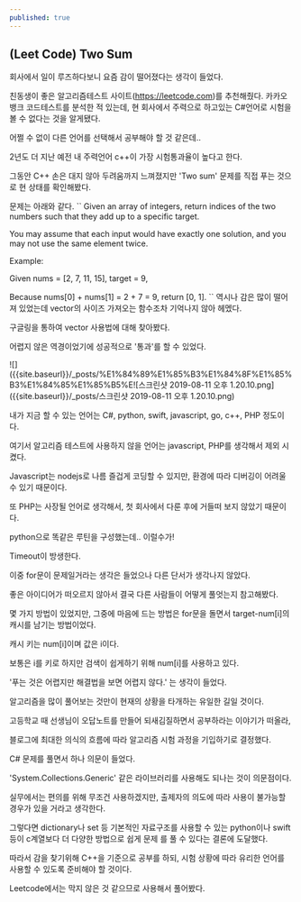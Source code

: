 ```yaml
---
published: true
---
```

## (Leet Code) Two Sum

회사에서 일이 루즈하다보니 요즘 감이 떨어졌다는 생각이 들었다.

친동생이 좋은 알고리즘테스트 사이트(https://leetcode.com)를 추천해줬다.
카카오뱅크 코드테스트를 분석한 적 있는데, 
현 회사에서 주력으로 하고있는 C#언어로 시험을 볼 수 없다는 것을 알게됐다.

어쩔 수 없이 다른 언어를 선택해서 공부해야 할 것 같은데..

2년도 더 지난 예전 내 주력언어 c++이 가장 시험통과율이 높다고 한다.

그동안 C++ 손은 대지 않아 두려움까지 느껴졌지만 'Two sum' 문제를 직접 푸는 것으로 현 상태를 확인해봤다.

문제는 아래와 같다.
``
Given an array of integers, return indices of the two numbers such that they add up to a specific target.

You may assume that each input would have exactly one solution, and you may not use the same element twice.

Example:

Given nums = [2, 7, 11, 15], target = 9,

Because nums[0] + nums[1] = 2 + 7 = 9,
return [0, 1].
``
역시나 감은 많이 떨어져 있었는데 vector의 사이즈 가져오는 함수조차 기억나지 않아 헤멨다.

구글링을 통하여 vector 사용법에 대해 찾아봤다.

어렵지 않은 역경이었기에 성공적으로 '통과'를 할 수 있었다.

![]({{site.baseurl}}/_posts/%E1%84%89%E1%85%B3%E1%84%8F%E1%85%B3%E1%84%85%E1%85%B5%E![스크린샷 2019-08-11 오후 1.20.10.png]({{site.baseurl}}/_posts/스크린샷 2019-08-11 오후 1.20.10.png)

내가 지금 할 수 있는 언어는 C#, python, swift, javascript, go, c++, PHP 정도이다.

여기서 알고리즘 테스트에 사용하지 않을 언어는 javascript, PHP를 생각해서 제외 시켰다.

Javascript는 nodejs로 나름 즐겁게 코딩할 수 있지만, 환경에 따라 디버깅이 어려울 수 있기 때문이다.

또 PHP는 사장될 언어로 생각해서, 첫 회사에서 다룬 후에 거들떠 보지 않았기 때문이다.

python으로 똑같은 루틴을 구성했는데.. 이럴수가!

Timeout이 방생한다.

이중 for문이 문제일거라는 생각은 들었으나 다른 단서가 생각나지 않았다.

좋은 아이디어가 떠오르지 않아서 결국 다른 사람들이 어떻게 풀엇는지 참고해봤다.

몇 가지 방법이 있었지만, 그중에 마음에 드는 방법은 for문을 돌면서 target-num[i]의 캐시를 남기는 방법이었다.

캐시 키는 num[i]이며 값은 i이다.

보통은 i를 키로 하지만 검색이 쉽게하기 위해 num[i]를 사용하고 있다.

'푸는 것은 어렵지만 해결법을 보면 어렵지 않다.' 는 생각이 들었다.

알고리즘을 많이 풀어보는 것만이 현재의 상황을 타개하는 유일한 길일 것이다.

고등학교 때 선생님이 오답노트를 만들어 되새김질하면서 공부하라는 이야기가 떠올라,

블로그에 최대한 의식의 흐름에 따라 알고리즘 시험 과정을 기입하기로 결정했다.

C# 문제를 풀면서 하나 의문이 들었다.

'System.Collections.Generic' 같은 라이브러리를 사용해도 되나는 것이 의문점이다.

실무에서는 편의를 위해 무조건 사용하겠지만, 출제자의 의도에 따라 사용이 불가능할 경우가 있을 거라고 생각한다.

그렇다면 dictionary나 set 등 기본적인 자료구조를 사용할 수 있는 python이나 swift 등이 c계열보다 더 다양한 방법으로 쉽게 문제
를 풀 수 있다는 결론에 도달했다.

따라서 감을 찾기위해 C++을 기준으로 공부를 하되, 시험 상황에 따라 유리한 언어를 사용할 수 있도록 준비해야 할 것이다.

Leetcode에서는 막지 않은 것 같으므로 사용해서 풀어봤다.
